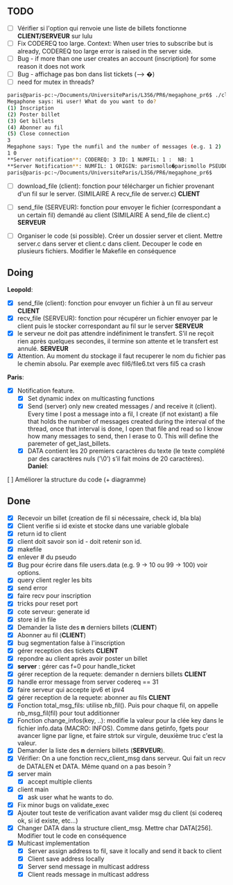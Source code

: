 ## TODO
- [ ] Vérifier si l'option qui renvoie une liste de billets fonctionne **CLIENT/SERVEUR** sur lulu
- [ ] Fix CODEREQ too large. Context: When user tries to subscribe but is already, CODEREQ too large error is raised in the server side.
- [ ] Bug - if more than one user creates an account (inscription) for some reason it does not work
- [ ] Bug - affichage pas bon dans list tickets (--> �)
- [ ] need for mutex in threads?

```bash
paris@paris-pc:~/Documents/UniversiteParis/L3S6/PR6/megaphone_pr6$ ./client 
Megaphone says: Hi user! What do you want to do?
(1) Inscription
(2) Poster billet
(3) Get billets
(4) Abonner au fil
(5) Close connection
3
Megaphone says: Type the numfil and the number of messages (e.g. 1 2) 
1 0
**Server notification**: CODEREQ: 3 ID: 1 NUMFIL: 1 :  NB: 1 
**Server Notification**: NUMFIL: 1 ORIGIN: parismollo�parismollo PSEUDO: parismollo DATA: Hello World 
paris@paris-pc:~/Documents/UniversiteParis/L3S6/PR6/megaphone_pr6$ 
```
- [ ] download_file (client): fonction pour télécharger un fichier provenant d'un fil sur le server. (SIMILAIRE A recv_file de server.c) **CLIENT**
- [ ] send_file (SERVEUR): fonction pour envoyer le fichier (correspondant a un certain fil) demandé au client (SIMILAIRE A send_file de client.c) **SERVEUR**
- [ ] Organiser le code (si possible). Créer un dossier server et client. Mettre server.c dans server et client.c dans client. Decouper le code en plusieurs fichiers. Modifier le Makefile en conséquence


## Doing
**Leopold**:
- [x] send_file (client): fonction pour envoyer un fichier à un fil au serveur **CLIENT**
- [x] recv_file (SERVEUR): fonction pour récupérer un fichier envoyer par le client puis le stocker correspondant au fil sur le server **SERVEUR**
- [x] le serveur ne doit pas attendre indéfiniment le transfert. S’il ne reçoit rien après quelques secondes, il termine son attente et le transfert est annulé. **SERVEUR**
- [x] Attention. Au moment du stockage il faut recuperer le nom du fichier pas le chemin absolu. Par exemple avec fil6/file6.txt vers fil5 ca crash

**Paris**:
- [x] Notification feature. 
  - [x] Set dynamic index on multicasting functions
  - [x] Send (server) only new created messages / and receive it (client). Every time I post a message into a fil, I create (if not existant) a file that holds the number of messages created during the interval of the thread, once that interval is done, I open that file and read so I know how many messages to send, then I erase to 0. This will define the paremeter of get_last_billets.
  - [x] DATA contient les 20 premiers caractères du texte (le texte complété par des caractères nuls (’\0’) s’il fait moins de 20 caractères).
**Daniel**:

[ ] Améliorer la structure du code (+ diagramme)

## Done

- [x] Recevoir un billet (creation de fil si nécessaire, check id, bla bla)
- [x] Client verifie si id existe et stocke dans une variable globale
- [x] return id to client
- [x] client doit savoir son id - doit retenir son id.
- [x] makefile
- [x] enlever # du pseudo
- [x] Bug pour écrire dans file users.data (e.g. 9 -> 10 ou 99 -> 100) voir options.
- [x] query client regler les bits
- [x] send error
- [x] faire recv pour inscription
- [x] tricks pour reset port
- [x] cote serveur: generate id
- [x] store id in file
- [x] Demander la liste des **n** derniers billets (**CLIENT**)
- [x] Abonner au fil (**CLIENT**)
- [x] bug segmentation false à l'inscription
- [x] gérer reception des tickets **CLIENT**
- [x] repondre au client après avoir poster un billet
- [x] **server** : gérer cas f=0 pour handle_ticket
- [x] gérer reception de la requete: demander n derniers billets **CLIENT**
- [x] handle error message from server codereq == 31 
- [x] faire serveur qui accepte ipv6 et ipv4
- [x] gérer reception de la requete: abonner au fils **CLIENT**
- [x] Fonction total_msg_fils: utilise nb_fil(). Puis pour chaque fil, on appelle nb_msg_fil(fil) pour tout additionner
- [x] Fonction change_infos(key, ..): modifie la valeur pour la clée key dans le fichier info.data (MACRO: INFOS). Comme dans getinfo, fgets pour avancer ligne par ligne, et faire strtok sur virgule, deuxième truc c'est la valeur. 
- [x] Demander la liste des **n** derniers billets (**SERVEUR**).
- [x] Vérifier: On a une fonction recv_client_msg dans serveur. Qui fait un recv de DATALEN et DATA. Même quand on a pas besoin ?
- [x] server main
  - [x] accept multiple clients
- [x] client main
  - [x] ask user what he wants to do.
- [x] Fix minor bugs on validate_exec
- [x] Ajouter tout teste de verification avant valider msg du client (si codereq ok, si id existe, etc...)
- [x] Changer DATA dans la structure client_msg. Mettre char DATA[256]. Modifier tout le code en conséquence
- [x] Multicast implementation
  - [x] Server assign address to fil, save it locally and send it back to client
  - [x] Client save address locally
  - [x] Server send message in multicast address
  - [x] Client reads message in multicast address
